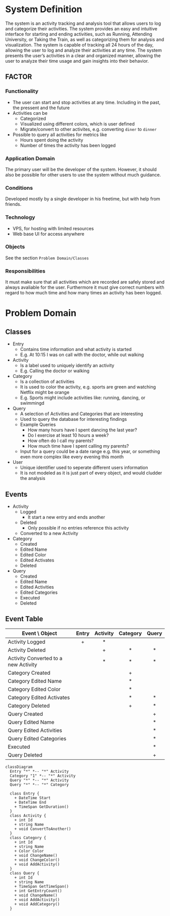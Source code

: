 
# System Definition 
The system is an activity tracking and analysis tool that allows users to log and categorize their activities. The system provides an easy and intuitive interface for starting and ending activities, such as Running, Attending University, or Taking the Train, as well as categorizing them for analysis and visualization. The system is capable of tracking all 24 hours of the day, allowing the user to log and analyze their activities at any time. The system presents the user’s activities in a clear and organized manner, allowing the user to analyze their time usage and gain insights into their behavior.

## FACTOR
### Functionality
- The user can start and stop activities at any time. Including in the past, the pressent and the future
- Activities can be 
  - Categorized
  - Visualized using different colors, which is user defined
  - Migrate/convert to other activites, e.g. converting `diner` to `dinner` 
- Possible to query all activities for metrics like 
  - Hours spent doing the activity
  - Number of times the activity has been logged
### Application Domain
The primary user will be the developer of the system.
However, it should also be possible for other users to use the system without much guidance.
### Conditions
Developed mostly by a single developer in his freetime, but with help from friends.
### Technology
- VPS, for hosting with limited resources 
- Web base UI for access anywhere
### Objects
See the section `Problem Domain/Classes`
### Responsibilities 
It must make sure that all activities which are recorded are safely stored and always avaliable for the user. 
Furthermore it must give correct numbers with regard to how much time and how many times an activity has been logged.


# Problem Domain
## Classes
- Entry
  - Contains time information and what activity is started
  - E.g. At 10:15 I was on call with the doctor, while out walking
- Activity
  - Is a label used to uniquely identify an activity 
  - E.g. Calling the doctor or walking 
- Category
  - Is a collection of activities
  - It is used to color the activity, e.g. sports are green and watching Netflix might be orange
  - E.g. Sports might include activities like: running, dancing, or swimmingd
- Query 
  - A selection of Activities and Categories that are interesting 
  - Used to query the database for interesting findings 
  - Example Queries
	  - How many hours have I spent dancing the last year? 
	  - Do I exercise at least 10 hours a week?
	  - How often do I call my parents?
	  - How much time have I spent calling my parents?
  - Input for a query could be a date range e.g. this year, or something even more complex like every evening this month
- User
  - Unique identifier used to seperate different users information
  - It is not modeled as it is just part of every object, and would cludder the analysis 

## Events 
- Activity 
  - Logged
    - It start a new entry and ends another 
  - Deleted
    - Only possible if no entries reference this activity 
  - Converted to a new Activity
- Category
  - Created
  - Edited Name
  - Edited Color
  - Edited Activates
  - Deleted
- Query
  - Created
  - Edited Name
  - Edited Activities  
  - Edited Categories 
  - Executed 
  - Deleted

## Event Table
| Event \ Object                         | Entry | Activity | Category | Query |
| --------------                         | :-:   | :-:      | :-:      | :-:   |
| Activity Logged                        | +     | *        |          |       |
| Activity Deleted                       |       | +        | *        | *     |
| Activity Converted to a new Activity   |       | *        | *        | *     |
| Category Created                       |       |          | +        |       |
| Category Edited Name                   |       |          | *        |       |
| Category Edited Color                  |       |          | *        |       |
| Category Edited Activates              |       |          | *        | *     |
| Category Deleted                       |       |          | +        | *     |
| Query Created                          |       |          |          | +     |
| Query Edited Name                      |       |          |          | *     |
| Query Edited Activities                |       |          |          | *     |
| Query Edited Categories                |       |          |          | *     |
| Executed                               |       |          |          | *     |
| Query Deleted                          |       |          |          | +     |


```mermaid
classDiagram
  Entry "*" *-- "*" Activity 
  Category "1" *-- "*" Activity
  Query "*" *-- "*" Activity
  Query "*" *-- "*" Category

  class Entry {
    + DateTime Start
    + DateTime End
    + TimeSpan GetDuration()
  }
  class Activity {
    + int Id
    + string Name
    + void ConvertToAnother()
  }
  class Category {
    + int Id
    + string Name
    + Color Color
    + void ChangeName()
    + void ChangeColor()
    + void AddActivity()
  }
  class Query {
    + int Id
    + string Name
    + TimeSpan GetTimeSpan()
    + int GetEntryCount()
    + void ChangeName()
    + void AddActivity()
    + void AddCategory()
  }
```